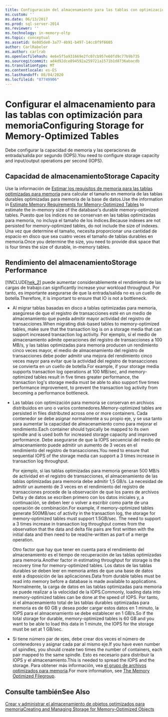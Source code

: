 ```yaml
---
title: Configuración del almacenamiento para las tablas con optimización para memoria | Microsoft Docs
ms.custom: ''
ms.date: 06/13/2017
ms.prod: sql-server-2014
ms.reviewer: ''
ms.technology: in-memory-oltp
ms.topic: conceptual
ms.assetid: 6e005de0-3a77-4b91-b497-14cc0f9f6605
author: CarlRabeler
ms.author: carlrab
ms.openlocfilehash: 4e6e5f5a931669e2fc07cb957e60fd9c77b9b735
ms.sourcegitcommit: ad4d92dce894592a259721a1571b1d8736abacdb
ms.translationtype: MT
ms.contentlocale: es-ES
ms.lasthandoff: 08/04/2020
ms.locfileid: "87749906"
---
```

# <a name="configuring-storage-for-memory-optimized-tables"></a><span data-ttu-id="80f11-102">Configurar el almacenamiento para las tablas con optimización para memoria</span><span class="sxs-lookup"><span data-stu-id="80f11-102">Configuring Storage for Memory-Optimized Tables</span></span>
  <span data-ttu-id="80f11-103">Debe configurar la capacidad de memoria y las operaciones de entrada/salida por segundo (IOPS).</span><span class="sxs-lookup"><span data-stu-id="80f11-103">You need to configure storage capacity and input/output operations per second (IOPS).</span></span>  
  
## <a name="storage-capacity"></a><span data-ttu-id="80f11-104">Capacidad de almacenamiento</span><span class="sxs-lookup"><span data-stu-id="80f11-104">Storage Capacity</span></span>  
 <span data-ttu-id="80f11-105">Use la información de [Estimar los requisitos de memoria para las tablas optimizadas para memoria](memory-optimized-tables.md) para calcular el tamaño en memoria de las tablas durables optimizadas para memoria de la base de datos.</span><span class="sxs-lookup"><span data-stu-id="80f11-105">Use the information in [Estimate Memory Requirements for Memory-Optimized Tables](memory-optimized-tables.md) to estimate the in-memory size of the database's durable memory-optimized tables.</span></span> <span data-ttu-id="80f11-106">Puesto que los índices no se conservan en las tablas optimizadas para memoria, no incluya el tamaño de los índices.</span><span class="sxs-lookup"><span data-stu-id="80f11-106">Because indexes are not persisted for memory-optimized tables, do not include the size of indexes.</span></span> <span data-ttu-id="80f11-107">Una vez que determine el tamaño, necesita proporcionar una cantidad de espacio en disco que sea cuatro veces el tamaño de tablas durables en memoria.</span><span class="sxs-lookup"><span data-stu-id="80f11-107">Once you determine the size, you need to provide disk space that is four times the size of durable, in-memory tables.</span></span>  
  
## <a name="storage-performance"></a><span data-ttu-id="80f11-108">Rendimiento del almacenamiento</span><span class="sxs-lookup"><span data-stu-id="80f11-108">Storage Performance</span></span>  
 [!INCLUDE[hek_2](../../includes/hek-2-md.md)] <span data-ttu-id="80f11-109">puede aumentar considerablemente el rendimiento de las cargas de trabajo.</span><span class="sxs-lookup"><span data-stu-id="80f11-109">can significantly increase your workload throughput.</span></span> <span data-ttu-id="80f11-110">Por tanto, es importante asegurarse de que la entrada/salida no es un cuello de botella.</span><span class="sxs-lookup"><span data-stu-id="80f11-110">Therefore, it is important to ensure that IO is not a bottleneck.</span></span>  
  
-   <span data-ttu-id="80f11-111">Al migrar tablas basadas en disco a tablas optimizadas para memoria, asegúrese de que el registro de transacciones esté en un medio de almacenamiento que pueda admitir mayor actividad del registro de transacciones.</span><span class="sxs-lookup"><span data-stu-id="80f11-111">When migrating disk-based tables to memory-optimized tables, make sure that the transaction log is on a storage media that can support increased transaction log activity.</span></span> <span data-ttu-id="80f11-112">Por ejemplo, si el medio de almacenamiento admite operaciones del registro de transacciones a 100 MB/s, y las tablas optimizadas para memoria producen un rendimiento cinco veces mayor, el medio de almacenamiento del registro de transacciones debe poder admitir una mejora del rendimiento cinco veces mayor para evitar que la actividad del registro de transacciones se convierta en un cuello de botella.</span><span class="sxs-lookup"><span data-stu-id="80f11-112">For example, if your storage media supports transaction log operations at 100 MB/sec, and memory-optimized tables result in five times greater performance, the transaction log's storage media must be able to also support five times performance improvement, to prevent the transaction log activity from becoming a performance bottleneck.</span></span>  
  
-   <span data-ttu-id="80f11-113">Las tablas con optimización para memoria se conservan en archivos distribuidos en uno o varios contenedores.</span><span class="sxs-lookup"><span data-stu-id="80f11-113">Memory-optimized tables are persisted in files distributed across one or more containers.</span></span> <span data-ttu-id="80f11-114">Cada contenedor se debe asignar normalmente a su propio eje, y se usa tanto para aumentar la capacidad de almacenamiento como para mejorar el rendimiento.</span><span class="sxs-lookup"><span data-stu-id="80f11-114">Each container should typically be mapped to its own spindle and is used both for increased storage capacity and improved performance.</span></span> <span data-ttu-id="80f11-115">Debe asegurarse de que la IOPS secuencial del medio de almacenamiento puede admitir un aumento de 3 veces en el rendimiento del registro de transacciones.</span><span class="sxs-lookup"><span data-stu-id="80f11-115">You need to ensure that sequential IOPS of the storage media can support a 3 times increase in transaction log throughput.</span></span>  
  
     <span data-ttu-id="80f11-116">Por ejemplo, si las tablas optimizadas para memoria generan 500 MB/s de actividad en el registro de transacciones, el almacenamiento de las tablas optimizadas para memoria debe admitir 1,5 GB/s. La necesidad de admitir un aumento de 3 veces en el rendimiento del registro de transacciones procede de la observación de que los pares de archivos Delta y de datos se escriben primero con los datos iniciales y, a continuación, se deben leer o volver a escribir como parte de una operación de combinación.</span><span class="sxs-lookup"><span data-stu-id="80f11-116">For example, if memory-optimized tables generate 500MB/sec of activity in the transaction log, the storage for memory-optimized tables must support 1.5GB/sec. The need to support a 3 times increase in transaction log throughput comes from the observation that the data and delta file pairs are first written with the initial data and then need to be read/re-written as part of a merge operation.</span></span>  
  
     <span data-ttu-id="80f11-117">Otro factor que hay que tener en cuenta para el rendimiento del almacenamiento es el tiempo de recuperación de las tablas optimizadas para memoria.</span><span class="sxs-lookup"><span data-stu-id="80f11-117">Another factor in estimating throughput for storage is the recovery time for memory-optimized tables.</span></span> <span data-ttu-id="80f11-118">Los datos de las tablas durables se deben leer en memoria antes de que una base de datos esté a disposición de las aplicaciones.</span><span class="sxs-lookup"><span data-stu-id="80f11-118">Data from durable tables must be read into memory before a database is made available to applications.</span></span> <span data-ttu-id="80f11-119">Normalmente, la carga de datos en las tablas optimizadas para memoria se puede realizar a la velocidad de la IOPS.</span><span class="sxs-lookup"><span data-stu-id="80f11-119">Commonly, loading data into memory-optimized tables can be done at the speed of IOPS.</span></span> <span data-ttu-id="80f11-120">Por tanto, si el almacenamiento total de las tablas durables optimizadas para memoria es de 60 GB y desea poder cargar estos datos en 1 minuto, la IOPS para el almacenamiento se debe establecer en 1 GB/s.</span><span class="sxs-lookup"><span data-stu-id="80f11-120">So if the total storage for durable, memory-optimized tables is 60 GB and you want to be able to load this data in 1 minute, the IOPS for the storage must be set at 1 GB/sec.</span></span>  
  
-   <span data-ttu-id="80f11-121">Si tiene número par de ejes, debe crear dos veces el número de contenedores y asignar cada par al mismo eje.</span><span class="sxs-lookup"><span data-stu-id="80f11-121">If you have even number of spindles, you should create two times the number of containers, each pair mapped to the same spindle.</span></span> <span data-ttu-id="80f11-122">Esto es necesario para distribuir la IOPS y el almacenamiento.</span><span class="sxs-lookup"><span data-stu-id="80f11-122">This is needed to spread the IOPS and the storage.</span></span> <span data-ttu-id="80f11-123">Para obtener más información, vea [el grupo de archivos optimizados para memoria](the-memory-optimized-filegroup.md).</span><span class="sxs-lookup"><span data-stu-id="80f11-123">For more information, see [The Memory Optimized Filegroup](the-memory-optimized-filegroup.md).</span></span>  
  
## <a name="see-also"></a><span data-ttu-id="80f11-124">Consulte también</span><span class="sxs-lookup"><span data-stu-id="80f11-124">See Also</span></span>  
 [<span data-ttu-id="80f11-125">Crear y administrar el almacenamiento de objetos optimizados para memoria</span><span class="sxs-lookup"><span data-stu-id="80f11-125">Creating and Managing Storage for Memory-Optimized Objects</span></span>](creating-and-managing-storage-for-memory-optimized-objects.md)  
  
  
